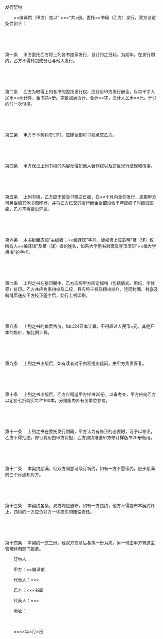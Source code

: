 



发行契约



 

　　××编译馆（甲方）兹以" ×××"共×册。委托××书局（乙方）发行，双方议定条件如下：

　　

　　

第一条
　甲方委托乙方将上列各书独家发行，自订约之日起，为期年，在发行期内，乙方不得转包或分让与他人发行。

　　

　　

第二条
　乙方为取得上列各书的委托发行权，应付给甲方发行酬金，以每千字人民币××元计算，全书共×册。字数照满页计，合计××字，总计人民币××元，于订约时一次付清。

　　

　　

第三条
　甲方于本契约签订时，应即全部将书稿点交乙方。

　　

　　

第四条
　甲方保证上列书稿的内容无侵犯他人著作权以及违反现行法规和情事。

　　

　　

第五条
　上列书稿，乙方应于接受书稿之日起，在××个月内全部发行，逾期甲方可另委请其他书商印行，并将乙方已交的发行酬金全部没收于年度终了时缴归国库，乙方不得提出异议。

　　

　　

第六条
　本书封面应加"主编者：××编译馆"字样，版权页上应载明"著（译）权所有人××编译馆"及著（译）者的姓名，如系大学用书封面及脊顶须印"××编大学用书"的字样。

　　

　　

第七条
　上列之书在排印期中，乙方应照甲方所定规格（包括版式、用纸、字体等）排印。乙方并应负责初校及二校，且应将三校及精校排样，连同封面、封底及骑缝页送交甲方校正签字后，始行上机印刷。

　　

　　

第八条
　上列之书的单页售价，如以24开本计算，不得超过人民币×元。其他开本的售价，按比例计算。

　　

　　

第九条
　上列之书出版后，如有读者对于内容提出疑问，由甲方负责答复。

　　

　　

第十条
　上列之书出版后，乙方应赠送甲方样书20册，以备考查，甲方应向乙方以定价七折购买每种100本，分赠国内外有关单位参考。

　　

　　

第十一条
　上列之书在委托发行期间，甲方认为有修正的必要时，可予以修正，乙方不得拒绝，修订费用由甲方负担，乙方则须赠送甲方修订样版书20册备用。

　　

　　

第十二条
　本契约期满，经双方同意可续订新约，如有一方不愿续约，应于期满前三个月通知对方。

　　

　　

第十三条
　本契约各条，双方均应遵守，如有一方违约，他方不得宣布本契约终止，违约的一方应负对方一切损失的赔偿责任。

　　

　　

第十四条
　本契约一式三份，经双方签章后各执一份为凭，另一份由甲方转送主管理体制部门报备。　　

　　订约人

　　甲方：××编译馆

　　代表人：×××　　

　　乙方：×××书局

　　代表人：×××

　　地址：

　　


 　　××××年×月×日
 
　　


